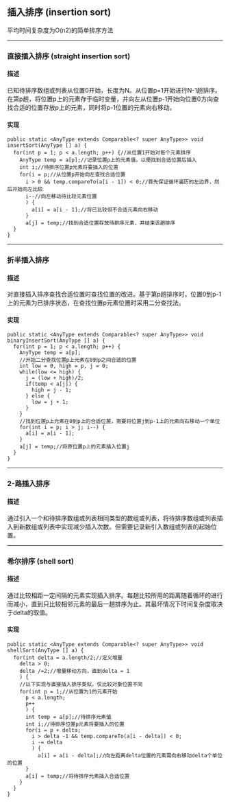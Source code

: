 ## 插入排序 (insertion sort)
平均时间复杂度为O(n2)的简单排序方法
***

### 直接插入排序 (straight insertion sort)
#### 描述
已知待排序数组或列表从位置0开始，长度为N。从位置p=1开始进行N-1趟排序。在第p趟，将位置p上的元素存于临时变量，并向左从位置p-1开始向位置0方向查找合适的位置存放p上的元素，同时将p-1位置的元素向右移动。
#### 实现
```
public static <AnyType extends Comparable<? super AnyType>> void insertSort(AnyType [] a) {
  for(int p = 1; p < a.length; p++) {//从位置1开始对每个元素排序
    AnyType temp = a[p];//记录位置p上的元素值，以便找到合适位置后插入
    int i;//待排序位置p元素将要插入的位置
    for(i = p;//从位置p开始向左查找合适位置
      i > 0 && temp.compareTo(a[i - 1]) < 0;//首先保证循环遍历的左边界，然后开始向左比较
      i--//向左移动待比较元素位置
      ) {
        a[i] = a[i - 1];//将已比较但不合适元素向右移动
      }
      a[j] = temp;//找到合适位置存放待排序元素，并结束该趟排序
  }  
}
```
***

### 折半插入排序
#### 描述
对直接插入排序查找合适位置时查找位置的改进。基于第p趟排序时，位置0到p-1上的元素为已排序状态，在查找位置p元素位置时采用二分查找法。
#### 实现
```
public static <AnyType extends Comparable<? super AnyType>> void binaryInsertSort(AnyType [] a) {
  for(int p = 1; p < a.length; p++) {
    AnyType temp = a[p];
    //开始二分查找位置p上元素在0到p之间合适的位置
    int low = 0, high = p, j = 0;
    while(low <= high) {
      j = (low + high)/2;
      if(temp < a[j]) {
        high = j - 1;
      } else {
        low = j + 1;
      }
    }
    //找到位置p上元素在0到p上的合适位置，需要将位置j到p-1上的元素向右移动一个单位
    for(int i = p; i > j; i--) {
      a[i] = a[i - 1];
    }
    a[j] = temp;//将原位置p上的元素插入位置j
  }
}
```
***

### 2-路插入排序
#### 描述
通过引入一个和待排序数组或列表相同类型的数组或列表，将待排序数组或列表插入到新数组或列表中实现减少插入次数。但需要记录新引入数组或列表的起始位置。
***

### 希尔排序 (shell sort)
#### 描述
通过比较相距一定间隔的元素实现插入排序。每趟比较所用的距离随着循环的进行而减小，直到只比较相邻元素的最后一趟排序为止。其最坏情况下时间复杂度取决于delta的取值。
#### 实现
```
public static <AnyType extends Comparable<? super AnyType>> void shellSort(AnyType [] a) {
  for(int delta = a.length/2;//定义增量
    delta > 0;
    delta /=2;//增量移动方向，直到delta = 1
    ) {
    //以下实现与直接插入排序类似，仅比较对象位置不同
    for(int p = 1;//从位置为1的元素开始
      p < a.length;
      p++
      ) {
      int temp = a[p];//待排序元素值
      int i;//待排序位置p元素将要插入的位置
      for(i = p + delta;
        i > delta -1 && temp.compareTo(a[i - delta]) < 0;
        i -= delta
        ) {
          a[i] = a[i - delta];//向左距离delta位置的元素需向右移动delta个单位的位置
      }
      a[i] = temp;//将待排序元素插入合适位置
    }
  }
}
```
